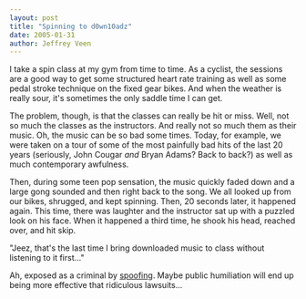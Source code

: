 ```yaml
---
layout: post
title: "Spinning to d0wn10adz"
date: 2005-01-31
author: Jeffrey Veen
---
```

I take a spin class at my gym from time to time. As a cyclist, the sessions are a good way to get some structured heart rate training as well as some pedal stroke technique on the fixed gear bikes. And when the weather is really sour, it's sometimes the only saddle time I can get.

The problem, though, is that the classes can really be hit or miss. Well, not so much the classes as the instructors. And really not so much them as their music. Oh, the music can be so bad some times. Today, for example, we were taken on a tour of some of the most painfully bad hits of the last 20 years (seriously, John Cougar <em>and</em> Bryan Adams? Back to back?) as well as much contemporary awfulness.

Then, during some teen pop sensation, the music quickly faded down and a large gong sounded and then right back to the song. We all looked up from our bikes, shrugged, and kept spinning. Then, 20 seconds later, it happened again. This time, there was laughter and the instructor sat up with a puzzled look on his face. When it happened a third time, he shook his head, reached over, and hit skip.

"Jeez, that's the last time I bring downloaded music to class without listening to it first..."

Ah, exposed as a criminal by <a href="http://www.wired.com/news/digiwood/0,1412,57112,00.html">spoofing</a>. Maybe public humiliation will end up being more effective that ridiculous lawsuits...
